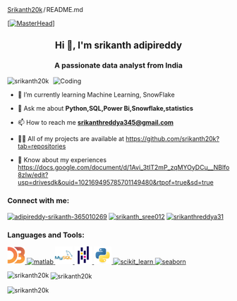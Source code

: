 <div class="Box-body p-4">
    <div class="d-flex flex-justify-between">
      <div class="text-mono text-small mb-3">
        <a href="/srikanth20k/srikanth20k" class="no-underline Link--primary">Srikanth20k</a><span class="color-fg-muted d-inline-block" style="padding:0px 2px;">/</span>README<span class="color-fg-muted">.md</span>
      </div>

  </div>
    <article class="markdown-body entry-content container-lg f5" itemprop="text"><p dir="auto">[<a target="_blank" rel="noopener noreferrer nofollow" href="https://camo.githubusercontent.com/5a51e293c9f568a66c3ccf3f4eb397c77706120b077be0cabca9f0bd271374dd/68747470733a2f2f6d656469612e6c6963646e2e636f6d2f646d732f696d6167652f4334443132415145536a37322d733567454b672f61727469636c652d636f7665725f696d6167652d736872696e6b5f3630305f323030302f302f313632363735333836373131303f653d3231343734383336343726763d6265746126743d4b6637594175775a74794347594c4e63682d4d676335654f432d376837754c5f646e424149677341465251"><img src="https://camo.githubusercontent.com/5a51e293c9f568a66c3ccf3f4eb397c77706120b077be0cabca9f0bd271374dd/68747470733a2f2f6d656469612e6c6963646e2e636f6d2f646d732f696d6167652f4334443132415145536a37322d733567454b672f61727469636c652d636f7665725f696d6167652d736872696e6b5f3630305f323030302f302f313632363735333836373131303f653d3231343734383336343726763d6265746126743d4b6637594175775a74794347594c4e63682d4d676335654f432d376837754c5f646e424149677341465251" alt="MasterHead" style="max-width: 100%;"></a>]</p>

<h1 align="center">Hi 👋, I'm srikanth adipireddy</h1>
<h3 align="center">A passionate data analyst from India</h3>
<img align="right" alt="Coding" width="400" src="https://proeffico.com/wp-content/uploads/2023/10/1616667695311-1.gif">


<p align="left"> <img src="https://komarev.com/ghpvc/?username=srikanth20k&label=Profile%20views&color=0e75b6&style=flat" alt="srikanth20k" /> </p>

- 🌱 I’m currently learning Machine Learning, SnowFlake

- 💬 Ask me about **Python,SQL,Power Bi,Snowflake,statistics**

- 📫 How to reach me **srikanthreddya345@gmail.com**

- <p dir="auto">👨‍💻 All of my projects are available at <a href="https://github.com/srikanth20k?tab=repositories">https://github.com/srikanth20k?tab=repositories</a></p>
- <p dir="auto">📄 Know about my experiences <a href="https://docs.google.com/document/d/1Avi_3tIT2mP_zqMYOyDCu__NBlfo8zIw/edit?usp=drivesdk&ouid=102169495785701149480&rtpof=true&sd=true" rel="nofollow">https://docs.google.com/document/d/1Avi_3tIT2mP_zqMYOyDCu__NBlfo8zIw/edit?usp=drivesdk&ouid=102169495785701149480&rtpof=true&sd=true</a></p>

<h3 align="left">Connect with me:</h3>
<p align="left">
<a href="https://linkedin.com/in/adipireddy-srikanth-365010269" target="blank"><img align="center" src="https://raw.githubusercontent.com/rahuldkjain/github-profile-readme-generator/master/src/images/icons/Social/linked-in-alt.svg" alt="adipireddy-srikanth-365010269" height="30" width="40" /></a>
<a href="https://instagram.com/srikanth_sree012" target="blank"><img align="center" src="https://raw.githubusercontent.com/rahuldkjain/github-profile-readme-generator/master/src/images/icons/Social/instagram.svg" alt="srikanth_sree012" height="30" width="40" /></a>
<a href="https://www.hackerrank.com/srikanthreddya31" target="blank"><img align="center" src="https://raw.githubusercontent.com/rahuldkjain/github-profile-readme-generator/master/src/images/icons/Social/hackerrank.svg" alt="srikanthreddya31" height="30" width="40" /></a>
</p>

<h3 align="left">Languages and Tools:</h3>
<p align="left"> <a href="https://d3js.org/" target="_blank" rel="noreferrer"> <img src="https://raw.githubusercontent.com/devicons/devicon/master/icons/d3js/d3js-original.svg" alt="d3js" width="40" height="40"/> </a> <a href="https://www.mathworks.com/" target="_blank" rel="noreferrer"> <img src="https://upload.wikimedia.org/wikipedia/commons/2/21/Matlab_Logo.png" alt="matlab" width="40" height="40"/> </a> <a href="https://www.mysql.com/" target="_blank" rel="noreferrer"> <img src="https://raw.githubusercontent.com/devicons/devicon/master/icons/mysql/mysql-original-wordmark.svg" alt="mysql" width="40" height="40"/> </a> <a href="https://pandas.pydata.org/" target="_blank" rel="noreferrer"> <img src="https://raw.githubusercontent.com/devicons/devicon/2ae2a900d2f041da66e950e4d48052658d850630/icons/pandas/pandas-original.svg" alt="pandas" width="40" height="40"/> </a> <a href="https://www.python.org" target="_blank" rel="noreferrer"> <img src="https://raw.githubusercontent.com/devicons/devicon/master/icons/python/python-original.svg" alt="python" width="40" height="40"/> </a> <a href="https://scikit-learn.org/" target="_blank" rel="noreferrer"> <img src="https://upload.wikimedia.org/wikipedia/commons/0/05/Scikit_learn_logo_small.svg" alt="scikit_learn" width="40" height="40"/> </a> <a href="https://seaborn.pydata.org/" target="_blank" rel="noreferrer"> <img src="https://seaborn.pydata.org/_images/logo-mark-lightbg.svg" alt="seaborn" width="40" height="40"/> </a> </p>

<p><img align="left" src="https://github-readme-stats.vercel.app/api/top-langs?username=srikanth20k&show_icons=true&locale=en&layout=compact" alt="srikanth20k" /></p>

<p>&nbsp;<img align="center" src="https://github-readme-stats.vercel.app/api?username=srikanth20k&show_icons=true&locale=en" alt="srikanth20k" /></p>

<p><img align="center" src="https://github-readme-streak-stats.herokuapp.com/?user=srikanth20k&" alt="srikanth20k" /></p>

